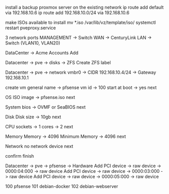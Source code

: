 install a backup proxmox server on the existing network
ip route add default via 192.168.10.6
ip route add 192.168.10.0/24 via 192.168.10.6

make ISOs available to install
mv *.iso /var/lib/vz/template/iso/
systemctl restart pveproxy.service

3 network ports
MANAGEMENT -> Switch
WAN -> CenturyLink
LAN -> Switch (VLAN10, VLAN20)


DataCenter -> Acme
Accounts Add


Datacenter -> pve -> disks -> ZFS
Create ZFS
label

Datacenter -> pve -> network
vmbr0 -> CIDR 192.168.10.4/24 -> Gateway 192.168.10.1

create vm
general
name -> pfsense
vm id -> 100
start at boot -> yes
next

OS
ISO image -> pfsense.iso
next

System
bios -> OVMF or SeaBIOS
next

Disk
Disk size -> 10gb
next

CPU
sockets -> 1
cores -> 2
next

Memory
Memory -> 4096
Minimum Memory -> 4096
next

Network
no network device
next

confirm
finish

Datacenter -> pve -> pfsense -> Hardware
Add PCI device -> raw device -> 0000:04:000 -> raw device
Add PCI device -> raw device -> 0000:03:000 -> raw device
Add PCI device -> raw device -> 0000:05:000 -> raw device

100 pfsense
101 debian-docker
102 debian-webserver
